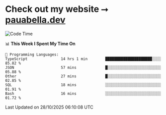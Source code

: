 # Check out my website ⭢ [pauabella.dev](https://pauabella.dev)

<!--START_SECTION:waka-->
![Code Time](http://img.shields.io/badge/Code%20Time-4%2C925%20hrs%201%20min-blue)

📊 **This Week I Spent My Time On** 

```text
💬 Programming Languages: 
TypeScript               14 hrs 1 min        █████████████████████░░░░   85.82 % 
JSON                     57 mins             █░░░░░░░░░░░░░░░░░░░░░░░░   05.88 % 
Other                    27 mins             █░░░░░░░░░░░░░░░░░░░░░░░░   02.85 % 
SQL                      18 mins             ░░░░░░░░░░░░░░░░░░░░░░░░░   01.91 % 
Bash                     16 mins             ░░░░░░░░░░░░░░░░░░░░░░░░░   01.72 % 
```


 Last Updated on 28/10/2025 06:10:08 UTC
<!--END_SECTION:waka-->
